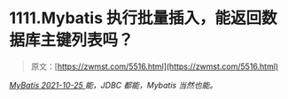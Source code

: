 <!--yml
category: 未分类
date: 0001-01-01 00:00:00
-->

# 1111.Mybatis 执行批量插入，能返回数据库主键列表吗？

> 原文：[https://zwmst.com/5516.html](https://zwmst.com/5516.html)

   [ *MyBatis* ](https://zwmst.com/mybatis)*[ <time datetime="2021-10-26T00:10:28+08:00"> 2021-10-25 </time> ](https://zwmst.com/5516.html)  能，JDBC 都能，Mybatis 当然也能。*